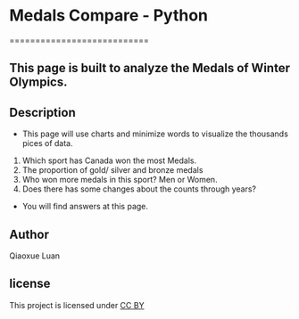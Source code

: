 # Medals Compare - Python
===========================

## This page is built to analyze the Medals of Winter Olympics. 

## Description

- This page will use charts and minimize words to visualize the thousands pices of data.
1. Which sport has Canada won the most Medals. 
2. The proportion of gold/ silver and bronze medals
3. Who won more medals in this sport? Men or Women.
4. Does there has some changes about the counts through years?
- You will find answers at this page.

## Author
Qiaoxue Luan

## license
This project is licensed under [CC BY](https://creativecommons.org/licenses/)
